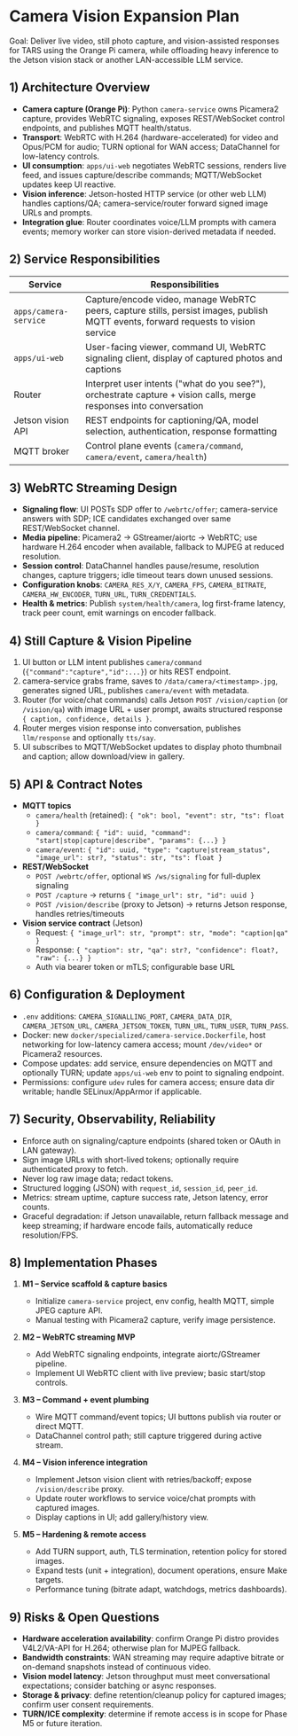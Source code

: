 # Camera Vision Expansion Plan

Goal: Deliver live video, still photo capture, and vision-assisted responses for TARS using the Orange Pi camera, while offloading heavy inference to the Jetson vision stack or another LAN-accessible LLM service.

## 1) Architecture Overview

- **Camera capture (Orange Pi)**: Python `camera-service` owns Picamera2 capture, provides WebRTC signaling, exposes REST/WebSocket control endpoints, and publishes MQTT health/status.
- **Transport**: WebRTC with H.264 (hardware-accelerated) for video and Opus/PCM for audio; TURN optional for WAN access; DataChannel for low-latency controls.
- **UI consumption**: `apps/ui-web` negotiates WebRTC sessions, renders live feed, and issues capture/describe commands; MQTT/WebSocket updates keep UI reactive.
- **Vision inference**: Jetson-hosted HTTP service (or other web LLM) handles captions/QA; camera-service/router forward signed image URLs and prompts.
- **Integration glue**: Router coordinates voice/LLM prompts with camera events; memory worker can store vision-derived metadata if needed.

## 2) Service Responsibilities

| Service | Responsibilities |
| --- | --- |
| `apps/camera-service` | Capture/encode video, manage WebRTC peers, capture stills, persist images, publish MQTT events, forward requests to vision service |
| `apps/ui-web` | User-facing viewer, command UI, WebRTC signaling client, display of captured photos and captions |
| Router | Interpret user intents ("what do you see?"), orchestrate capture + vision calls, merge responses into conversation |
| Jetson vision API | REST endpoints for captioning/QA, model selection, authentication, response formatting |
| MQTT broker | Control plane events (`camera/command`, `camera/event`, `camera/health`) |

## 3) WebRTC Streaming Design

- **Signaling flow**: UI POSTs SDP offer to `/webrtc/offer`; camera-service answers with SDP; ICE candidates exchanged over same REST/WebSocket channel.
- **Media pipeline**: Picamera2 → GStreamer/aiortc → WebRTC; use hardware H.264 encoder when available, fallback to MJPEG at reduced resolution.
- **Session control**: DataChannel handles pause/resume, resolution changes, capture triggers; idle timeout tears down unused sessions.
- **Configuration knobs**: `CAMERA_RES_X/Y`, `CAMERA_FPS`, `CAMERA_BITRATE`, `CAMERA_HW_ENCODER`, `TURN_URL`, `TURN_CREDENTIALS`.
- **Health & metrics**: Publish `system/health/camera`, log first-frame latency, track peer count, emit warnings on encoder fallback.

## 4) Still Capture & Vision Pipeline

1. UI button or LLM intent publishes `camera/command` (`{"command":"capture","id":...}`) or hits REST endpoint.
2. camera-service grabs frame, saves to `/data/camera/<timestamp>.jpg`, generates signed URL, publishes `camera/event` with metadata.
3. Router (for voice/chat commands) calls Jetson `POST /vision/caption` (or `/vision/qa`) with image URL + user prompt, awaits structured response `{ caption, confidence, details }`.
4. Router merges vision response into conversation, publishes `llm/response` and optionally `tts/say`.
5. UI subscribes to MQTT/WebSocket updates to display photo thumbnail and caption; allow download/view in gallery.

## 5) API & Contract Notes

- **MQTT topics**
  - `camera/health` (retained): `{ "ok": bool, "event": str, "ts": float }`
  - `camera/command`: `{ "id": uuid, "command": "start|stop|capture|describe", "params": {...} }`
  - `camera/event`: `{ "id": uuid, "type": "capture|stream_status", "image_url": str?, "status": str, "ts": float }`
- **REST/WebSocket**
  - `POST /webrtc/offer`, optional `WS /ws/signaling` for full-duplex signaling
  - `POST /capture` → returns `{ "image_url": str, "id": uuid }`
  - `POST /vision/describe` (proxy to Jetson) → returns Jetson response, handles retries/timeouts
- **Vision service contract** (Jetson)
  - Request: `{ "image_url": str, "prompt": str, "mode": "caption|qa" }`
  - Response: `{ "caption": str, "qa": str?, "confidence": float?, "raw": {...} }`
  - Auth via bearer token or mTLS; configurable base URL

## 6) Configuration & Deployment

- `.env` additions: `CAMERA_SIGNALLING_PORT`, `CAMERA_DATA_DIR`, `CAMERA_JETSON_URL`, `CAMERA_JETSON_TOKEN`, `TURN_URL`, `TURN_USER`, `TURN_PASS`.
- Docker: new `docker/specialized/camera-service.Dockerfile`, host networking for low-latency camera access; mount `/dev/video*` or Picamera2 resources.
- Compose updates: add service, ensure dependencies on MQTT and optionally TURN; update `apps/ui-web` env to point to signaling endpoint.
- Permissions: configure `udev` rules for camera access; ensure data dir writable; handle SELinux/AppArmor if applicable.

## 7) Security, Observability, Reliability

- Enforce auth on signaling/capture endpoints (shared token or OAuth in LAN gateway).
- Sign image URLs with short-lived tokens; optionally require authenticated proxy to fetch.
- Never log raw image data; redact tokens.
- Structured logging (JSON) with `request_id`, `session_id`, `peer_id`.
- Metrics: stream uptime, capture success rate, Jetson latency, error counts.
- Graceful degradation: if Jetson unavailable, return fallback message and keep streaming; if hardware encode fails, automatically reduce resolution/FPS.

## 8) Implementation Phases

1. **M1 – Service scaffold & capture basics**
   - Initialize `camera-service` project, env config, health MQTT, simple JPEG capture API.
   - Manual testing with Picamera2 capture, verify image persistence.

2. **M2 – WebRTC streaming MVP**
   - Add WebRTC signaling endpoints, integrate aiortc/GStreamer pipeline.
   - Implement UI WebRTC client with live preview; basic start/stop controls.

3. **M3 – Command + event plumbing**
   - Wire MQTT command/event topics; UI buttons publish via router or direct MQTT.
   - DataChannel control path; still capture triggered during active stream.

4. **M4 – Vision inference integration**
   - Implement Jetson vision client with retries/backoff; expose `/vision/describe` proxy.
   - Update router workflows to service voice/chat prompts with captured images.
   - Display captions in UI; add gallery/history view.

5. **M5 – Hardening & remote access**
   - Add TURN support, auth, TLS termination, retention policy for stored images.
   - Expand tests (unit + integration), document operations, ensure Make targets.
   - Performance tuning (bitrate adapt, watchdogs, metrics dashboards).

## 9) Risks & Open Questions

- **Hardware acceleration availability**: confirm Orange Pi distro provides V4L2/VA-API for H.264; otherwise plan for MJPEG fallback.
- **Bandwidth constraints**: WAN streaming may require adaptive bitrate or on-demand snapshots instead of continuous video.
- **Vision model latency**: Jetson throughput must meet conversational expectations; consider batching or async responses.
- **Storage & privacy**: define retention/cleanup policy for captured images; confirm user consent requirements.
- **TURN/ICE complexity**: determine if remote access is in scope for Phase M5 or future iteration.
